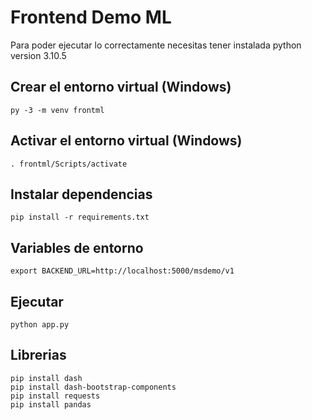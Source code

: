 # Frontend Demo ML
Para poder ejecutar lo correctamente necesitas tener instalada python version 3.10.5
## Crear el entorno virtual (Windows)
```
py -3 -m venv frontml
```
## Activar el entorno virtual (Windows)
```
. frontml/Scripts/activate
```
## Instalar dependencias
```
pip install -r requirements.txt
```
## Variables de entorno
```
export BACKEND_URL=http://localhost:5000/msdemo/v1
```
## Ejecutar
```
python app.py
```

## Librerias
```
pip install dash
pip install dash-bootstrap-components
pip install requests
pip install pandas
```